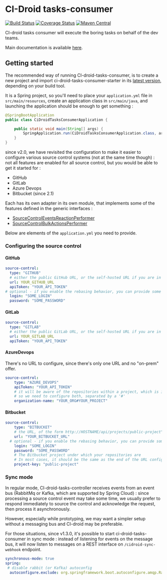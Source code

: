 # CI-Droid tasks-consumer

[![Build Status](https://travis-ci.org/societe-generale/ci-droid-tasks-consumer.svg?branch=master)](https://travis-ci.org/societe-generale/ci-droid-tasks-consumer)
[![Coverage Status](https://coveralls.io/repos/github/societe-generale/ci-droid-tasks-consumer/badge.svg?branch=master)](https://coveralls.io/github/societe-generale/ci-droid-tasks-consumer?branch=master)
[![Maven Central](https://maven-badges.herokuapp.com/maven-central/com.societegenerale.ci-droid.tasks-consumer/ci-droid-tasks-consumer-services/badge.svg?style=plastic)](https://maven-badges.herokuapp.com/maven-central/com.societegenerale.ci-droid.tasks-consumer/ci-droid-tasks-consumer-services)

CI-droid tasks consumer will execute the boring tasks on behalf of the dev teams.


Main documentation is available [here](https://github.com/societe-generale/ci-droid).


## Getting started

The recommended way of running CI-droid-tasks-consumer, is to create a new project and import ci-droid-tasks-consumer-starter in its [latest version](https://mvnrepository.com/artifact/com.societegenerale.ci-droid.tasks-consumer/ci-droid-tasks-consumer-starter), depending on your build tool. 

It is a Spring project, so you'll need to place your `application.yml` file in `src/main/resources`, create an application class in `src/main/java`, and  launching the application should be enough to get something : 

```java
@SpringBootApplication
public class CiDroidTasksConsumerApplication {

    public static void main(String[] args) {
        SpringApplication.run(CiDroidTasksConsumerApplication.class, args);
    }
}
```


since v2.0, we have revisited the configuration to make it easier to configure various source control systems (not at the same time though) : not all features are enabled for all source control, but you would be able to get it started for :
- GitHub 
- GitLab
- Azure Devops
- Bitbucket (since 2.1)

Each has its own adapter in its own module, that implements some of the features defined in the generic interfaces :
- [SourceControlEventsReactionPerformer](./blob/master/ci-droid-tasks-consumer-services/src/main/java/com/societegenerale/cidroid/tasks/consumer/services/SourceControlEventsReactionPerformer.java)
- [SourceControlBulkActionsPerformer](./blob/master/ci-droid-tasks-consumer-services/src/main/java/com/societegenerale/cidroid/tasks/consumer/services/SourceControlBulkActionsPerformer.java)

Below are elements of the `application.yml` you need to provide.

### Configuring the source control

#### GitHub

```yaml
source-control:
  type: "GITHUB"
  # either the public GitHub URL, or the self-hosted URL if you are in that case 
  url: YOUR_GITHUB_URL
  apiToken: "YOUR_API_TOKEN"
# optional - if you enable the rebasing behavior, you can provide some Git credentials that will be used to perform the rebase on open PRs : 
  login: "SOME_LOGIN"
  password: "SOME_PASSWORD"
```

#### GitLab

```yaml
source-control:
  type: "GITLAB"
  # either the public GitLab URL, or the self-hosted URL if you are in that case 
  url: YOUR_GITLAB_URL
  apiToken: "YOUR_API_TOKEN"
```

#### AzureDevops

There's no URL to configure, since there's only one URL and no "on-prem" offer. 

```yaml
source-control:
    type: "AZURE_DEVOPS"
    apiToken: "YOUR_API_TOKEN"
    # it will be aware of the repositories within a project, which is itself in an organization
    # so we need to configure both, separated by a '#'
    organization-name: "YOUR_ORG#YOUR_PROJECT"
```

#### Bitbucket

```yaml
source-control:
    type: "BITBUCKET"
    # the URL, of the form http://HOSTNAME/api/projects/public-project"
    url: "YOUR_BITBUCKET_URL"
  # optional - if you enable the rebasing behavior, you can provide some Git credentials that will be used to perform the rebase on open PRs : 
    login: "SOME_LOGIN"
    password: "SOME_PASSWORD"
    # The Bitbucket project under which your repositories are  
    # In most cases, it should be the same as the end of the URL configured above 
    project-key: "public-project"
```
    
### Sync mode 

In regular mode, CI-droid-tasks-controller receives events from an event bus (RabbitMq or Kafka, which are supported by Spring Cloud) : since processing a source control event may take some time, we usually prefer to respond immediately to source the control and acknowledge the request, then process it asynchronously. 

However, especially while prototyping, we may want a simpler setup without a messaging bus and CI-droid may be preferable. 

For those situations, since v1.3.0, it's possible to start ci-droid-tasks-consumer in sync mode : instead of listening for events on the message bus, it will now listen to messages on a REST interface on `/cidroid-sync-webhook` endpoint.

```yaml
synchronous-mode: true
spring:
 # disable rabbit (or Kafka) autoconfig
  autoconfigure.exclude: org.springframework.boot.autoconfigure.amqp.RabbitAutoConfiguration
```
